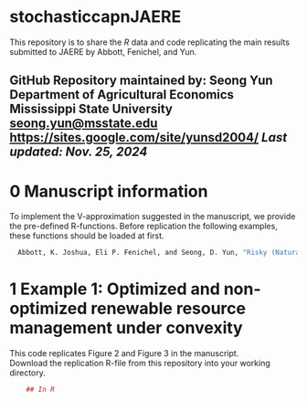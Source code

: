 # stochasticcapnJAERE
This repository is to share the *R* data and code replicating the main results submitted to JAERE by Abbott, Fenichel, and Yun.

GitHub Repository maintained by: Seong Yun
Department of Agricultural Economics
Mississippi State University
**<seong.yun@msstate.edu>**
**<https://sites.google.com/site/yunsd2004/>**
*Last updated: Nov. 25, 2024*
------------------------------------------------------------------------

0 Manuscript information
====================================
To implement the V-approximation suggested in the manuscript, we provide the pre-defined R-functions. Before replication the following examples, these functions should be loaded at first.

```r
  Abbott, K. Joshua, Eli P. Fenichel, and Seong, D. Yun, "Risky (Natural) Assets: Stochasticity and the Value of Natural Capital"
```

1 Example 1: Optimized and non-optimized renewable resource management under convexity
====================================
This code replicates Figure 2 and Figure 3 in the manuscript.\
Download the replication R-file from this repository into your working directory.

``` r
    ## In R
    
```